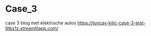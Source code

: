 # Case_3
case 3 blog met elektrische autos 
https://tuncay-kilic-case-3-test-6tbz1z.streamlitapp.com/
